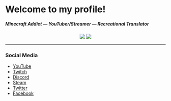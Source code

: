 # Welcome to my profile!

##### Minecraft Addict — YouTuber/Streamer — Recreational Translator

<div align="center">
    <img src="https://github-readme-stats.vercel.app/api?username=ACGaming&show_icons=true&theme=default" />
    <img src="https://github-readme-stats.vercel.app/api/top-langs/?username=ACGaming&theme=default&layout=compact" />
</div>
<hr />

### Social Media
- [YouTube](https://www.youtube.com/channel/UC1vIMq84gwPKiEm07CoX1Ow)
- [Twitch](https://www.twitch.tv/acgaming56)
- [Discord](https://discord.gg/qVmBXAM)
- [Steam](https://steamcommunity.com/id/ACGaming56)
- [Twitter](https://twitter.com/AlertClock)
- [Facebook](https://www.facebook.com/ACGamingYT)
